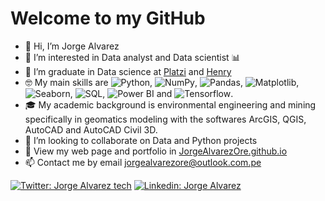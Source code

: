 # Welcome to my GitHub

- 👋 Hi, I’m Jorge Alvarez
- 👀 I’m interested in Data analyst and Data scientist 📊
- 🌱 I’m graduate in Data science at [Platzi](https://platzi.com/p/jorge-alvarez895/) and [Henry](https://www.soyhenry.com/)
- 🤓 My main skills are <img alt="Python" src="https://img.shields.io/badge/Python-gray?style=flat&logo=python&logoColor=white">, <img alt="NumPy" src="https://img.shields.io/badge/Numpy-gray?style=flat&logo=numpy">, <img alt="Pandas" src="https://img.shields.io/badge/Pandas-gray?style=flat&logo=pandas">, <img alt="Matplotlib" src="https://custom-icon-badges.demolab.com/badge/Matplotlib-gray?style=flat&logo=matplotlib&logoColor=white">, <img alt="Seaborn" src="https://custom-icon-badges.demolab.com/badge/Seaborn-gray?style=flat&logo=seaborn&logoColor=white">, <img alt="SQL" src="https://custom-icon-badges.demolab.com/badge/SQL-gray?logo=database&logoColor=white">, <img alt="Power BI" src="https://img.shields.io/badge/PowerBI-gray?style=flat&logo=powerbi&logoColor=white"> and <img alt="Tensorflow" src="https://img.shields.io/badge/Tensorflow-gray?style=flat&logo=tensorflow&logoColor=white">.
- 🎓 My academic background is environmental engineering and mining specifically in geomatics modeling with the softwares ArcGIS, QGIS, AutoCAD and AutoCAD Civil 3D.
- 💞️ I’m looking to collaborate on Data and Python projects
- 🏫 View my web page and portfolio in [JorgeAlvarezOre.github.io](https://jorgealvarezore.github.io)
- 📫 Contact me by email [jorgealvarezore@outlook.com.pe](mailto:jorgealvarezore@outlook.com.pe)

[![Twitter: Jorge Alvarez tech](https://img.shields.io/twitter/url?url=https%3A%2F%2Ftwitter.com%2FJorgeAl61506773&label=Jorge%20Alvarez%20tech&link=https%3A%2F%2Ftwitter.com%2FJorgeAl61506773)](https://twitter.com/JorgeAl61506773)
[![Linkedin: Jorge Alvarez](https://img.shields.io/badge/Jorge-Alvarez?logo=Linkedin&logoColor=white&color=blue&link=https%3A%2F%2Fwww.linkedin.com%2Fin%2Fjorgealvarezore)](https://www.linkedin.com/in/jorgealvarezore)
